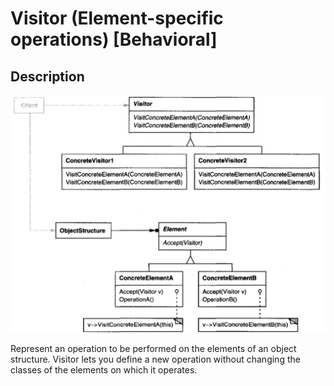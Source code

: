 # Visitor (Element-specific operations) [Behavioral]

## Description

![](visitor/image1.jpg)

Represent an operation to be performed on the elements of an object structure.
Visitor lets you define a new operation without changing the classes of the elements on which it operates.
